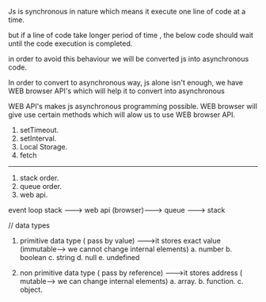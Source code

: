 Js is synchronous in nature
which means it execute one line of code at a time.

but if a line of code take longer period of time , the below code should wait
until the code execution is completed.

in order to avoid this behaviour we will be converted js into asynchronous code.

In order to convert to asynchronous way, js alone isn't enough,
we have WEB browser API's which will help it to convert into asynchronous

WEB API's makes js asynchronous programming possible.
WEB browser will give use certain methods which will alow us to use WEB browser API.

1. setTimeout.
2. setInterval.
3. Local Storage.
4. fetch

---

1. stack order.
2. queue order.
3. web api.

event loop
stack ---> web api (browser)---> queue ---> stack

// data types

1. primitive data type ( pass by value) --->it stores exact value (immutable--> we cannot change internal elements)
   a. number
   b. boolean
   c. string
   d. null
   e. undefined

2. non primitive data type ( pass by reference) --->it stores address ( mutable--> we can change internal elements)
   a. array.
   b. function.
   c. object.
